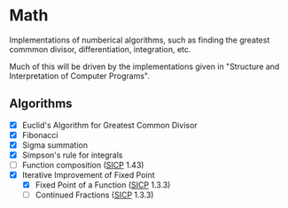 # Math
Implementations of numberical algorithms, such as finding the greatest commmon
divisor, differentiation, integration, etc.

Much of this will be driven by the implementations given in "Structure and
Interpretation of Computer Programs".

## Algorithms
- [x] Euclid's Algorithm for Greatest Common Divisor
- [x] Fibonacci
- [x] Sigma summation
- [x] Simpson's rule for integrals
- [ ] Function composition ([SICP] 1.43)
- [x] Iterative Improvement of Fixed Point
  - [x] Fixed Point of a Function ([SICP] 1.3.3)
  - [ ] Continued Fractions ([SICP] 1.3.3)

[SICP]: https://mitpress.mit.edu/sicp/full-text/book/book-Z-H-4.html#%_toc_start
